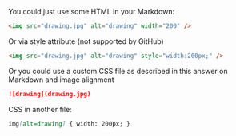 You could just use some HTML in your Markdown:

```html
<img src="drawing.jpg" alt="drawing" width="200" />
```

Or via style attribute (not supported by GitHub)

```html
<img src="drawing.jpg" alt="drawing" style="width:200px;" />
```

Or you could use a custom CSS file as described in this answer on Markdown and image alignment

```md
![drawing](drawing.jpg)
```

CSS in another file:

```md
img[alt=drawing] { width: 200px; }
```
